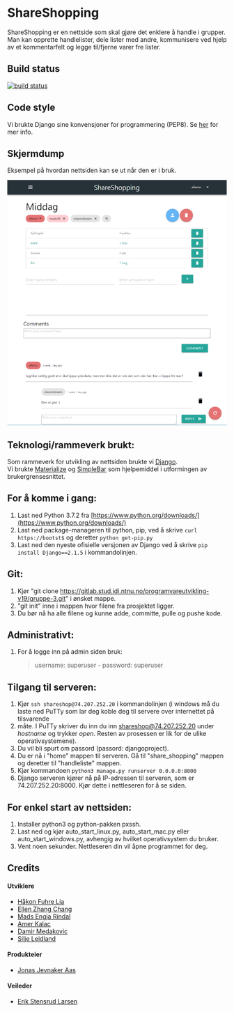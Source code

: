 # **ShareShopping**

ShareShopping er en nettside som skal gjøre det enklere å handle i grupper. 
Man kan opprette handlelister, dele lister med andre, kommunisere ved hjelp av et kommentarfelt og legge til/fjerne varer fre lister.


## Build status

[![build status](https://gitlab.stud.idi.ntnu.no/programvareutvikling-v19/gruppe-3/badges/master/build.svg)](https://gitlab.stud.idi.ntnu.no/programvareutvikling-v19/gruppe-3/-/jobs)


## Code style

Vi brukte Django sine konvensjoner for programmering (PEP8). Se [her](https://docs.djangoproject.com/en/2.2/internals/contributing/writing-code/coding-style/) for mer info.



## Skjermdump

Eksempel på hvordan nettsiden kan se ut når den er i bruk.

![Alt-Text](ShareShoppingPreview.png)

## Teknologi/rammeverk brukt:


Som rammeverk for utvikling av nettsiden brukte vi [Django](https://www.djangoproject.com/).<br>
Vi brukte [Materialize](https://materializecss.com/) og [SimpleBar](https://grsmto.github.io/simplebar/) som hjelpemiddel i utformingen av brukergrensesnittet.


## For å komme i gang:

1. Last ned Python 3.7.2 fra [https://www.python.org/downloads/](https://www.python.org/downloads/)
2. Last ned package-manageren til python, pip, ved å skrive `curl https://bootst$` og deretter `python get-pip.py`
3. Last ned den nyeste ofisielle versjonen av Django ved å skrive `pip install Django==2.1.5` i kommandolinjen.

## Git:

1. Kjør "git clone https://gitlab.stud.idi.ntnu.no/programvareutvikling-v19/gruppe-3.git" i ønsket mappe.
2. "git init" inne i mappen hvor filene fra prosjektet ligger.
3. Du bør nå ha alle filene og kunne adde, committe, pulle og pushe kode.



## Administrativt:

1. For å logge inn på admin siden bruk:
    > username: superuser   -   password: superuser


## Tilgang til serveren: 

1. Kjør `ssh shareshop@74.207.252.20` i kommandolinjen (i windows må du laste ned PuTTy som lar deg koble deg til servere over internettet på tilsvarende
3. måte. I PuTTy skriver du inn du inn shareshop@74.207.252.20 under *hostname* og trykker *open*. Resten av prosessen er lik for de ulike operativsystemene).
4. Du vil bli spurt om passord (passord: djangoproject). 
5. Du er nå i "home" mappen til serveren. Gå til "share_shopping" mappen og deretter til "handleliste" mappen.
6. Kjør kommandoen `python3 manage.py runserver 0.0.0.0:8000`
7. Django serveren kjører nå på IP-adressen til serveren, som er 74.207.252.20:8000. Kjør dette i nettleseren for å se siden. 


## For enkel start av nettsiden: 

1. Installer python3 og python-pakken pxssh.  
2. Last ned og kjør auto_start_linux.py, auto_start_mac.py eller auto_start_windows.py, avhengig av hvilket operativsystem du bruker.
3. Vent noen sekunder. Nettleseren din vil åpne programmet for deg. 


## Credits

#### Utviklere
* [Håkon Fuhre Lia](https://gitlab.stud.idi.ntnu.no/haakofli)
* [Ellen Zhang Chang](https://gitlab.stud.idi.ntnu.no/ellenzc)
* [Mads Engja Rindal](https://gitlab.stud.idi.ntnu.no/madseri)
* [Amer Kalac](https://gitlab.stud.idi.ntnu.no/amerk)
* [Damir Medakovic](https://gitlab.stud.idi.ntnu.no/damirm)
* [Silje Leidland](https://gitlab.stud.idi.ntnu.no/siljelei)

#### Produkteier
* [Jonas Jevnaker Aas](https://gitlab.stud.idi.ntnu.no/jonasjaa)

#### Veileder
* [Erik Stensrud Larsen](https://gitlab.stud.idi.ntnu.no/eriksla)




